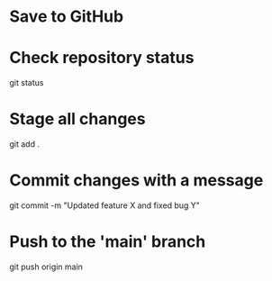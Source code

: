 # Save to GitHub


# Check repository status
git status

# Stage all changes
git add .

# Commit changes with a message
git commit -m "Updated feature X and fixed bug Y"

# Push to the 'main' branch
git push origin main
